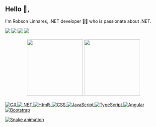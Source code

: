 ## Hello 👋,
I'm Robson Linhares, .NET developer 👨‍💻 who is passionate about .NET.

<div> 
  <a href="https://robsonlinharesdev.web.app/" target="_blank"><img src="https://img.shields.io/website?label=https://robsonlinharesdev.web.app&style=for-the-badge&url=https://robsonlinharesdev.web.app/" target="_blank"></a>
  <a href="https://www.linkedin.com/in/rlinhares/" target="_blank"><img src="https://img.shields.io/badge/linkedin-0077B5?style=for-the-badge&logo=linkedin&logoColor=white" target="_blank"></a>
   <a href = "mailto:robsonlinhares@gmail.com"><img src="https://img.shields.io/badge/robsonlinhares@gmail.com-D14836?style=for-the-badge&logo=gmail&logoColor=white" target="_blank"></a>
 	<a href="https://web.whatsapp.com/send?phone=5513991397138" target="_blank"><img src="https://img.shields.io/badge/+55(13)991397138-25D366?style=for-the-badge&logo=whatsapp&logoColor=white" target="_blank"></a>  
</div>

<br>
<div align="center">
  <a href="https://github.com/robsonlinhares">
  <img height="180em" src="https://github-readme-stats.vercel.app/api?username=robsonlinhares&show_icons=true&theme=dracula&include_all_commits=true&count_private=true"/>
  <img height="180em" src="https://github-readme-stats.vercel.app/api/top-langs/?username=robsonlinhares&layout=compact&langs_count=7&theme=dracula"/>
</div>

<div style="display: inline_block"><br>
  <img align="center" alt="C#"src= "https://img.shields.io/badge/C%23-239120?style=for-the-badge&logo=c-sharp&logoColor=white" />  
  <img align="center" alt=".NET"src= "https://img.shields.io/badge/.NET-5C2D91?style=for-the-badge&logo=.net&logoColor=white" />  
  <img align="center" alt="Html5"src= "https://img.shields.io/badge/HTML5-E34F26?style=for-the-badge&logo=html5&logoColor=white" />  
  <img align="center" alt="CSS"src= "https://img.shields.io/badge/CSS-239120?&style=for-the-badge&logo=css3&logoColor=white" />
  <img align="center" alt="JavaScript"src= "https://img.shields.io/badge/JavaScript-F7DF1E?style=for-the-badge&logo=javascript&logoColor=black" />  
  <img align="center" alt="TypeScript"src= "https://img.shields.io/badge/TypeScript-007ACC?style=for-the-badge&logo=typescript&logoColor=white" />  
  <img align="center" alt="Angular"src= "https://img.shields.io/badge/Angular-DD0031?style=for-the-badge&logo=angular&logoColor=white" />  
  <img align="center" alt="Bootstrap"src= "https://img.shields.io/badge/Bootstrap-563D7C?style=for-the-badge&logo=bootstrap&logoColor=white" />    
  
  ![Snake animation](https://github.com/robsonlinhares/robsonlinhares/blob/output/github-contribution-grid-snake.svg)
</div>

